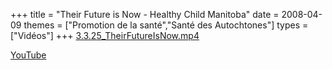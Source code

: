 +++
title = "Their Future is Now - Healthy Child Manitoba"
date = 2008-04-09
themes = ["Promotion de la santé","Santé des Autochtones"]
types = ["Vidéos"]
+++
[3.3.25_TheirFutureIsNow.mp4](/files/3.3.25_TheirFutureIsNow.mp4)

[YouTube](https://www.youtube.com/watch?v=_9VU39WQ0wg)
